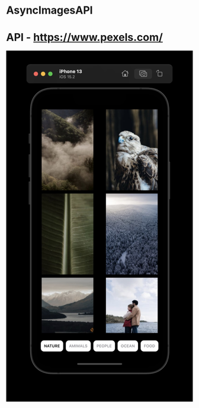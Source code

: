 # AsyncImagesAPI

# API - https://www.pexels.com/

![alt text](https://github.com/marekroslik/AsyncImagesAPI/blob/main/Screenshots/1.jpg?)
